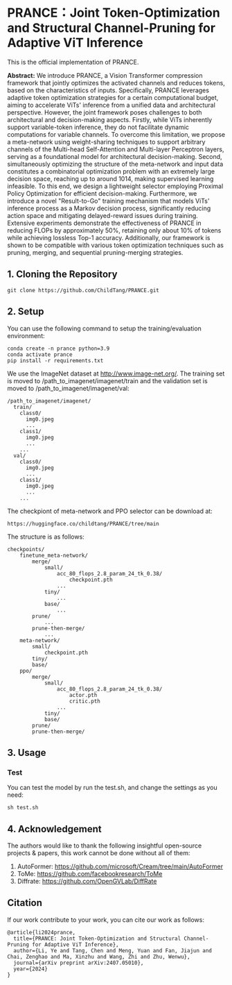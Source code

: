 

# PRANCE：Joint Token-Optimization and Structural Channel-Pruning for Adaptive ViT Inference

This is the official implementation of PRANCE.

**Abstract:** We introduce PRANCE, a Vision Transformer compression framework that jointly optimizes the activated channels and reduces tokens, based on the characteristics of inputs. Specifically, PRANCE leverages adaptive token optimization strategies for a certain computational budget, aiming to accelerate ViTs' inference from a unified data and architectural perspective. However, the joint framework poses challenges to both architectural and decision-making aspects. Firstly, while ViTs inherently support variable-token inference, they do not facilitate dynamic computations for variable channels. To overcome this limitation, we propose a meta-network using weight-sharing techniques to support arbitrary channels of the Multi-head Self-Attention and Multi-layer Perceptron layers, serving as a foundational model for architectural decision-making. Second, simultaneously optimizing the structure of the meta-network and input data constitutes a combinatorial optimization problem with an extremely large decision space, reaching up to around 1014, making supervised learning infeasible. To this end, we design a lightweight selector employing Proximal Policy Optimization for efficient decision-making. Furthermore, we introduce a novel "Result-to-Go" training mechanism that models ViTs' inference process as a Markov decision process, significantly reducing action space and mitigating delayed-reward issues during training. Extensive experiments demonstrate the effectiveness of PRANCE in reducing FLOPs by approximately 50%, retaining only about 10% of tokens while achieving lossless Top-1 accuracy. Additionally, our framework is shown to be compatible with various token optimization techniques such as pruning, merging, and sequential pruning-merging strategies.

## 1. Cloning the Repository

```
git clone https://github.com/ChildTang/PRANCE.git
```

## 2. Setup

You can use the following command to setup the training/evaluation environment:

```
conda create -n prance python=3.9
conda activate prance
pip install -r requirements.txt
```

We use the ImageNet dataset at http://www.image-net.org/. The training set is moved to /path_to_imagenet/imagenet/train and the validation set is moved to /path_to_imagenet/imagenet/val:

```
/path_to_imagenet/imagenet/
  train/
    class0/
      img0.jpeg
      ...
    class1/
      img0.jpeg
      ...
    ...
  val/
    class0/
      img0.jpeg
      ...
    class1/
      img0.jpeg
      ...
    ...
```

The checkpiont of meta-network and PPO selector can be download at:

```
https://huggingface.co/childtang/PRANCE/tree/main
```

The structure is as follows:

```
checkpoints/
    finetune_meta-network/
        merge/
            small/
                acc_80_flops_2.8_param_24_tk_0.38/
                    checkpoint.pth
                ...
            tiny/
                ...
            base/
                ...
        prune/
            ...
        prune-then-merge/
            ...
    meta-network/
        small/
            checkpoint.pth
        tiny/
        base/
    ppo/
        merge/
            small/
                acc_80_flops_2.8_param_24_tk_0.38/
                    actor.pth
                    critic.pth
                ...
            tiny/
            base/
        prune/
        prune-then-merge/
```

## 3. Usage

### Test

You can test the model by run the test.sh, and change the settings as you need:

```
sh test.sh
```

## 4. Acknowledgement

The authors would like to thank the following insightful open-source projects & papers, this work cannot be done without all of them:

1. AutoFormer: https://github.com/microsoft/Cream/tree/main/AutoFormer
2. ToMe: https://github.com/facebookresearch/ToMe
3. Diffrate: https://github.com/OpenGVLab/DiffRate 

## Citation

If our work contribute to your work, you can cite our work as follows:

```
@article{li2024prance,
  title={PRANCE: Joint Token-Optimization and Structural Channel-Pruning for Adaptive ViT Inference},
  author={Li, Ye and Tang, Chen and Meng, Yuan and Fan, Jiajun and Chai, Zenghao and Ma, Xinzhu and Wang, Zhi and Zhu, Wenwu},
  journal={arXiv preprint arXiv:2407.05010},
  year={2024}
}
```

